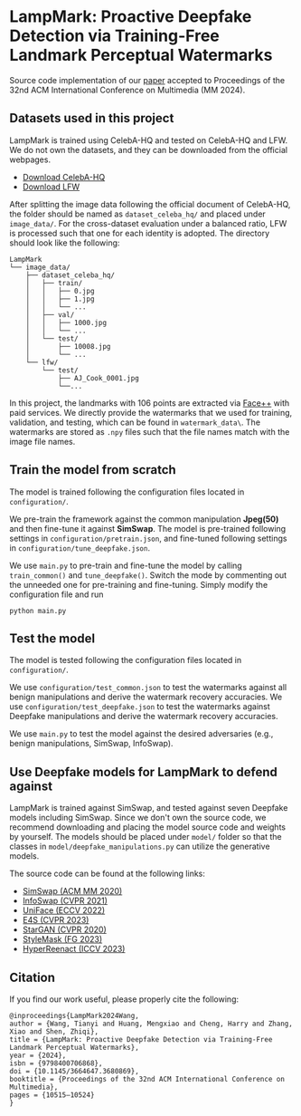 # LampMark: Proactive Deepfake Detection via Training-Free Landmark Perceptual Watermarks

Source code implementation of our [paper](https://dl.acm.org/doi/10.1145/3664647.3680869) accepted to Proceedings of the 32nd ACM International Conference on Multimedia (MM 2024).

## Datasets used in this project

LampMark is trained using CelebA-HQ and tested on CelebA-HQ and LFW. We do not own the datasets, and they can be downloaded from the official webpages.
* [Download CelebA-HQ](https://mmlab.ie.cuhk.edu.hk/projects/CelebA.html)
* [Download LFW](https://vis-www.cs.umass.edu/lfw/)

After splitting the image data following the official document of CelebA-HQ, the folder should be named as ```dataset_celeba_hq/``` and placed under ```image_data/```. For the cross-dataset evaluation under a balanced ratio, LFW is processed such that one for each identity is adopted. The directory should look like the following:
```
LampMark
└── image_data/
    ├── dataset_celeba_hq/
    │   ├── train/
    │   │   ├── 0.jpg
    │   │   ├── 1.jpg
    │   │   └── ...
    │   ├── val/
    │   │   ├── 1000.jpg
    │   │   └── ...         
    │   └── test/
    │       ├── 10008.jpg
    │       └── ...    
    └── lfw/
        └── test/
            ├── AJ_Cook_0001.jpg
            └──...
```

In this project, the landmarks with 106 points are extracted via [Face++](https://console.faceplusplus.com/documents/13207488) with paid services. We directly provide the watermarks that we used for training, validation, and testing, which can be found in ```watermark_data\```. The watermarks are stored as ```.npy``` files such that the file names match with the image file names. 


## Train the model from scratch

The model is trained following the configuration files located in ```configuration/```.

We pre-train the framework against the common manipulation **Jpeg(50)** and then fine-tune it against **SimSwap**. The model is pre-trained following settings in ```configuration/pretrain.json```, and fine-tuned following settings in ```configuration/tune_deepfake.json```.

We use ```main.py``` to pre-train and fine-tune the model by calling ```train_common()``` and ```tune_deepfake()```. Switch the mode by commenting out the unneeded one for pre-training and fine-tuning. Simply modify the configuration file and run 
```
python main.py
```


## Test the model

The model is tested following the configuration files located in ```configuration/```.

We use ```configuration/test_common.json``` to test the watermarks against all benign manipulations and derive the watermark recovery accuracies. We use ```configuration/test_deepfake.json``` to test the watermarks against Deepfake manipulations and derive the watermark recovery accuracies. 

We use ```main.py``` to test the model against the desired adversaries (e.g., benign manipulations, SimSwap, InfoSwap). 


## Use Deepfake models for LampMark to defend against

LampMark is trained against SimSwap, and tested against seven Deepfake models including SimSwap. Since we don't own the source code, we recommend downloading and placing the model source code and weights by yourself. The models should be placed under ```model/``` folder so that the classes in ```model/deepfake_manipulations.py``` can utilize the generative models. 

The source code can be found at the following links:
* [SimSwap (ACM MM 2020)](https://github.com/neuralchen/SimSwap)
* [InfoSwap (CVPR 2021)](https://github.com/GGGHSL/InfoSwap-master)
* [UniFace (ECCV 2022)](https://github.com/xc-csc101/UniFace)
* [E4S (CVPR 2023)](https://github.com/e4s2022/e4s/tree/main)
* [StarGAN (CVPR 2020)](https://github.com/clovaai/stargan-v2)
* [StyleMask (FG 2023)](https://github.com/StelaBou/StyleMask)
* [HyperReenact (ICCV 2023)](https://github.com/StelaBou/HyperReenact)

## Citation
If you find our work useful, please properly cite the following:
```
@inproceedings{LampMark2024Wang,
author = {Wang, Tianyi and Huang, Mengxiao and Cheng, Harry and Zhang, Xiao and Shen, Zhiqi},
title = {LampMark: Proactive Deepfake Detection via Training-Free Landmark Perceptual Watermarks},
year = {2024},
isbn = {9798400706868},
doi = {10.1145/3664647.3680869},
booktitle = {Proceedings of the 32nd ACM International Conference on Multimedia},
pages = {10515–10524}
}
```